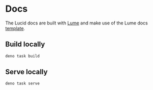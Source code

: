 # Docs

The Lucid docs are built with [Lume](https://lume.land/) and make use of the
Lume docs [template](https://github.com/lumeland/lume.land).

## Build locally

```sh
deno task build
```

## Serve locally

```sh
deno task serve
```
